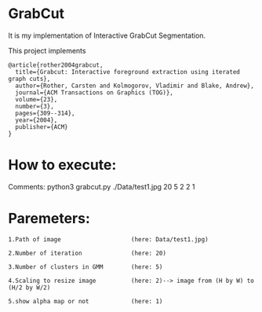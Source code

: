 # GrabCut

It is my implementation of Interactive GrabCut Segmentation.


This project implements

    @article{rother2004grabcut,
      title={Grabcut: Interactive foreground extraction using iterated graph cuts},
      author={Rother, Carsten and Kolmogorov, Vladimir and Blake, Andrew},
      journal={ACM Transactions on Graphics (TOG)},
      volume={23},
      number={3},
      pages={309--314},
      year={2004},
      publisher={ACM}
    }

# How to execute:

Comments: python3 grabcut.py ./Data/test1.jpg 20 5 2 2 1

# Paremeters:
```
1.Path of image                    (here: Data/test1.jpg)

2.Number of iteration              (here: 20)

3.Number of clusters in GMM        (here: 5)

4.Scaling to resize image          (here: 2)--> image from (H by W) to (H/2 by W/2)

5.show alpha map or not            (here: 1)
```
